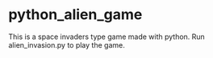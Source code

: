 # python_alien_game
This is a space invaders type game made with python.
Run alien_invasion.py to play the game.

